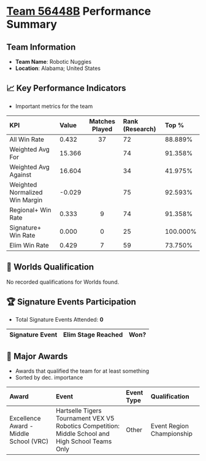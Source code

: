 # [Team 56448B](https://https://www.robotevents.com/teams/V5RC/56448B) Performance Summary

##  Team Information
- **Team Name**: Robotic Nuggies
- **Location**: Alabama; United States

## 📈 Key Performance Indicators
- Important metrics for the team

| KPI | Value | Matches Played | Rank (Research) | Top % |
|:---|:-----|:--------------:|:----|:-----|
| All Win Rate | 0.432 | 37 | 72 | 88.889% |
| Weighted Avg For | 15.366 |  | 74 | 91.358% |
| Weighted Avg Against | 16.604 |  | 34 | 41.975% |
| Weighted Normalized Win Margin | -0.029 |  | 75 | 92.593% |
| Regional+ Win Rate | 0.333 | 9 | 74 | 91.358% |
| Signature+ Win Rate | 0.000 | 0 | 25 | 100.000% |
| Elim Win Rate | 0.429 | 7 | 59 | 73.750% |


## 🎯 Worlds Qualification
No recorded qualifications for Worlds found.

## 🏆 Signature Events Participation
- Total Signature Events Attended: **0**

| Signature Event | Elim Stage Reached | Won? |
|:----------------|:-------------------|:----|


## 🥇 Major Awards
- Awards that qualified the team for at least something
- Sorted by dec. importance

| Award | Event | Event Type | Qualification |
|:------|:------|:-----------|:--------------|
| Excellence Award - Middle School (VRC) | Hartselle Tigers Tournament VEX V5 Robotics Competition: Middle School and High School Teams Only | Other | Event Region Championship |

